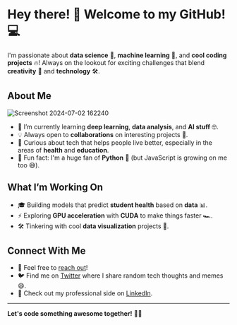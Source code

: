 # Hey there! 👋 Welcome to my GitHub! 💻

I'm passionate about **data science** 🧠, **machine learning** 🤖, and **cool coding projects** 🔥! Always on the lookout for exciting challenges that blend **creativity** 🎨 and **technology** 🛠️.

## About Me
![Screenshot 2024-07-02 162240](https://github.com/user-attachments/assets/8cbab40b-7d65-4334-bc81-168ebce363ef)

- 🌱 I’m currently learning **deep learning**, **data analysis**, and **AI stuff** 🤓.
- 💡 Always open to **collaborations** on interesting projects 🚀.
- 🤔 Curious about tech that helps people live better, especially in the areas of **health** and **education**.
- 🎯 Fun fact: I'm a huge fan of **Python** 🐍 (but JavaScript is growing on me too 😅).

## What I’m Working On

- 🎓 Building models that predict **student health** based on **data** 📊.
- ⚡ Exploring **GPU acceleration** with **CUDA** to make things faster 🏎️.
- 🛠️ Tinkering with cool **data visualization** projects 🎨.

## Connect With Me

- 📧 Feel free to [reach out](mailto:your.email@example.com)!
- 🐦 Find me on [Twitter](https://twitter.com/yourusername) where I share random tech thoughts and memes 😄.
- 💼 Check out my professional side on [LinkedIn](https://linkedin.com/in/yourusername).

---

**Let's code something awesome together!** 🚀✨

